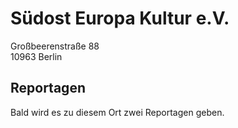 # Südost Europa Kultur e.V.

Großbeerenstraße 88
<br />10963 Berlin

## Reportagen

Bald wird es zu diesem Ort zwei Reportagen geben.
